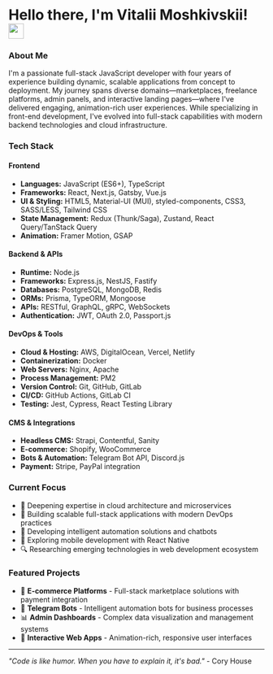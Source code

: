 # Hello there, I'm Vitalii Moshkivskii! <img src="https://media.giphy.com/media/hvRJCLFzcasrR4ia7z/giphy.gif" width="30px"/>

### About Me
I'm a passionate full-stack JavaScript developer with four years of experience building dynamic, scalable applications from concept to deployment. My journey spans diverse domains—marketplaces, freelance platforms, admin panels, and interactive landing pages—where I've delivered engaging, animation-rich user experiences. While specializing in front-end development, I've evolved into full-stack capabilities with modern backend technologies and cloud infrastructure.

### Tech Stack

#### **Frontend**
- **Languages:** JavaScript (ES6+), TypeScript
- **Frameworks:** React, Next.js, Gatsby, Vue.js
- **UI & Styling:** HTML5, Material-UI (MUI), styled-components, CSS3, SASS/LESS, Tailwind CSS
- **State Management:** Redux (Thunk/Saga), Zustand, React Query/TanStack Query
- **Animation:** Framer Motion, GSAP

#### **Backend & APIs**
- **Runtime:** Node.js
- **Frameworks:** Express.js, NestJS, Fastify
- **Databases:** PostgreSQL, MongoDB, Redis
- **ORMs:** Prisma, TypeORM, Mongoose
- **APIs:** RESTful, GraphQL, gRPC, WebSockets
- **Authentication:** JWT, OAuth 2.0, Passport.js

#### **DevOps & Tools**
- **Cloud & Hosting:** AWS, DigitalOcean, Vercel, Netlify
- **Containerization:** Docker
- **Web Servers:** Nginx, Apache
- **Process Management:** PM2
- **Version Control:** Git, GitHub, GitLab
- **CI/CD:** GitHub Actions, GitLab CI
- **Testing:** Jest, Cypress, React Testing Library

#### **CMS & Integrations**
- **Headless CMS:** Strapi, Contentful, Sanity
- **E-commerce:** Shopify, WooCommerce
- **Bots & Automation:** Telegram Bot API, Discord.js
- **Payment:** Stripe, PayPal integration

### Current Focus
- 🌱 Deepening expertise in cloud architecture and microservices
- 🚀 Building scalable full-stack applications with modern DevOps practices
- 🤖 Developing intelligent automation solutions and chatbots
- 📱 Exploring mobile development with React Native
- 🔍 Researching emerging technologies in web development ecosystem

### Featured Projects
- 🛒 **E-commerce Platforms** - Full-stack marketplace solutions with payment integration
- 🤖 **Telegram Bots** - Intelligent automation bots for business processes
- 📊 **Admin Dashboards** - Complex data visualization and management systems
- 🎨 **Interactive Web Apps** - Animation-rich, responsive user interfaces

---
*"Code is like humor. When you have to explain it, it's bad."* - Cory House
